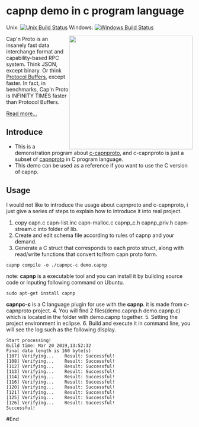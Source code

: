 # capnp demo in c program language

Unix: [![Unix Build Status](https://travis-ci.org/capnproto/capnproto.svg?branch=master)](https://travis-ci.org/capnproto/capnproto) Windows: [![Windows Build Status](https://ci.appveyor.com/api/projects/status/9rxff2tujkae4hte?svg=true)](https://ci.appveyor.com/project/kentonv/capnproto)

<img src='http://kentonv.github.com/capnproto/images/infinity-times-faster.png' style='width:334px; height:306px; float: right;'>

Cap'n Proto is an insanely fast data interchange format and capability-based RPC system. Think
JSON, except binary. Or think [Protocol Buffers](https://github.com/google/protobuf), except faster.
In fact, in benchmarks, Cap'n Proto is INFINITY TIMES faster than Protocol Buffers.

[Read more...](http://kentonv.github.com/capnproto/)

## Introduce
- This is a demonstration program about [c-capnproto](https://github.com/opensourcerouting/c-capnproto), and c-capnproto is just a subset of [capnproto](https://github.com/capnproto/capnproto) in C program language.
- This demo can be used as a reference if you want to use the C version of capnp.

## Usage
I would not like to introduce the usage about capnproto and c-capnproto, i just give a series of steps to explain how to introduce it into real project.
1. copy capn.c capn-list.inc capn-malloc.c capnp_c.h capnp_priv.h capn-stream.c into folder of lib.
2. Create and edit schema file according to rules of capnp and your demand.
3. Generate a C struct that corresponds to each proto struct, along with read/write functions that convert to/from capn proto form.
```
capnp compile -o ./capnpc-c demo.capnp
```
note: **capnp** is a executable tool and you can install it by building source code or inputing following command  on Ubuntu.
``` 
sudo apt-get install capnp
```
**capnpc-c** is a C language plugin for use with the **capnp**. it is made from c-capnproto project.
4. You will find 2 files(demo.capnp.h demo.capnp.c) which is located in the folder with demo.capnp together.
5. Setting the project environment in eclipse.
6. Build and execute it in command line, you will see the log such as the following display.
```
Start processing!
Build time: Mar 20 2019,13:52:32
Final data length is 160 byte(s)
[107] Verifying...    Result: Successful!
[108] Verifying...    Result: Successful!
[112] Verifying...    Result: Successful!
[113] Verifying...    Result: Successful!
[114] Verifying...    Result: Successful!
[116] Verifying...    Result: Successful!
[120] Verifying...    Result: Successful!
[121] Verifying...    Result: Successful!
[125] Verifying...    Result: Successful!
[126] Verifying...    Result: Successful!
Successful!
```

#End


